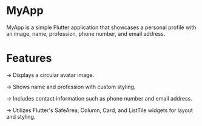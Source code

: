 # MyApp
MyApp is a simple Flutter application that showcases a personal profile with an image, name, profession, phone number, and email address.
# Features
-> Displays a circular avatar image.

-> Shows name and profession with custom styling.

-> Includes contact information such as phone number and email address.

-> Utilizes Flutter's SafeArea, Column, Card, and ListTile widgets for layout and styling.
